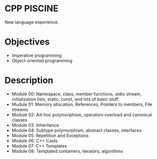 # CPP PISCINE
New language experience.

# Objectives

- Imperative programming 
- Object-oriented programming 

# Description
- Module 00: Namespace, class, member functions, stdio stream, initialization lists, static, const, and lots of basic stuff
- Mudule 01: Memory allocation, References, Pointers to members, File streams
- Module 02: Ad-hoc polymorphism, operators overload and canonical classes
- Module 03: Inheritance
- Module 04: Subtype polymorphism, abstract classes, interfaces
- Module 05: Repetition and Exceptions
- Module 06: C++ Casts
- Module 07: C++ Templates
- Module 08: Templated containers, iterators, algorithms